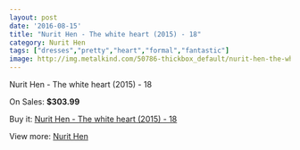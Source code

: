 ```yaml
---
layout: post
date: '2016-08-15'
title: "Nurit Hen - The white heart (2015) - 18"
category: Nurit Hen
tags: ["dresses","pretty","heart","formal","fantastic"]
image: http://img.metalkind.com/50786-thickbox_default/nurit-hen-the-white-heart-2015-18.jpg
---
```

Nurit Hen - The white heart (2015) - 18

On Sales: **$303.99**
<a href="https://www.metalkind.com/en/nurit-hen/14219-nurit-hen-the-white-heart-2015-18.html"><amp-img layout="responsive" width="600" height="600" src="//img.metalkind.com/50786-thickbox_default/nurit-hen-the-white-heart-2015-18.jpg" alt="Nurit Hen - The white heart (2015) - 18 0" /></a>
<a href="https://www.metalkind.com/en/nurit-hen/14219-nurit-hen-the-white-heart-2015-18.html"><amp-img layout="responsive" width="600" height="600" src="//img.metalkind.com/50788-thickbox_default/nurit-hen-the-white-heart-2015-18.jpg" alt="Nurit Hen - The white heart (2015) - 18 1" /></a>
<a href="https://www.metalkind.com/en/nurit-hen/14219-nurit-hen-the-white-heart-2015-18.html"><amp-img layout="responsive" width="600" height="600" src="//img.metalkind.com/50790-thickbox_default/nurit-hen-the-white-heart-2015-18.jpg" alt="Nurit Hen - The white heart (2015) - 18 2" /></a>
<a href="https://www.metalkind.com/en/nurit-hen/14219-nurit-hen-the-white-heart-2015-18.html"><amp-img layout="responsive" width="600" height="600" src="//img.metalkind.com/50792-thickbox_default/nurit-hen-the-white-heart-2015-18.jpg" alt="Nurit Hen - The white heart (2015) - 18 3" /></a>

Buy it: [Nurit Hen - The white heart (2015) - 18](https://www.metalkind.com/en/nurit-hen/14219-nurit-hen-the-white-heart-2015-18.html "Nurit Hen - The white heart (2015) - 18")

View more: [Nurit Hen](https://www.metalkind.com/en/164-nurit-hen "Nurit Hen")